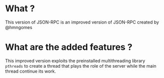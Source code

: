 # What ? 
This version of JSON-RPC is an improved version of JSON-RPC created by @hmngomes
# What are the added features ? 
This improved version exploits the preinstalled multithreading library `pthreads` to create a thread that plays the role of the server while the main thread continue its work.  